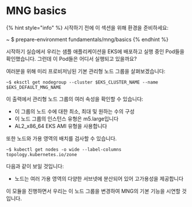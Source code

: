 # MNG basics

{% hint style="info" %}
시작하기 전에 이 섹션을 위해 환경을 준비하세요:

\~ $ prepare-environment fundamentals/mng/basics
{% endhint %}

시작하기 실습에서 우리는 샘플 애플리케이션을 EKS에 배포하고 실행 중인 Pod들을 확인했습니다. 그런데 이 Pod들은 어디서 실행되고 있을까요?

여러분을 위해 미리 프로비저닝된 기본 관리형 노드 그룹을 살펴보겠습니다:

```
~$ eksctl get nodegroup --cluster $EKS_CLUSTER_NAME --name $EKS_DEFAULT_MNG_NAME
```

이 출력에서 관리형 노드 그룹의 여러 속성을 확인할 수 있습니다:

* 이 그룹의 노드 수에 대한 최소, 최대 및 원하는 수의 구성
* 이 노드 그룹의 인스턴스 유형은 m5.large입니다
* AL2\_x86\_64 EKS AMI 유형을 사용합니다

또한 노드와 가용 영역의 배치를 검사할 수 있습니다.

```
~$ kubectl get nodes -o wide --label-columns topology.kubernetes.io/zone
```

다음과 같이 보일 것입니다:

* 노드는 여러 가용 영역의 다양한 서브넷에 분산되어 있어 고가용성을 제공합니다

이 모듈을 진행하면서 우리는 이 노드 그룹을 변경하여 MNG의 기본 기능을 시연할 것입니다.





